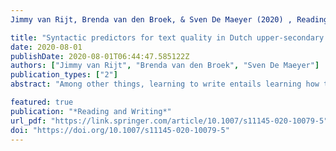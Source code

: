 ```yaml
---
Jimmy van Rijt, Brenda van den Broek, & Sven De Maeyer (2020) , Reading and Writing DOI: 10.1080/00958964.2020.1765132

title: "Syntactic predictors for text quality in Dutch upper-secondary school students’ L1 argumentative writing."
date: 2020-08-01
publishDate: 2020-08-01T06:44:47.585122Z
authors: ["Jimmy van Rijt", "Brenda van den Broek", "Sven De Maeyer"]
publication_types: ["2"]
abstract: "Among other things, learning to write entails learning how to use complex sentences effectively in discourse. Some research has therefore focused on relating measures of syntactic complexity to text quality. Apart from the fact that the existing research on this topic appears inconclusive, most of it has been conducted in English L1 contexts. This is potentially problematic, since relevant syntactic indices may not be the same across languages. The current study is the first to explore which syntactic features predict text quality in Dutch secondary school students’ argumentative writing. In order to do so, the quality of 125 argumentative essays written by students was rated and the syntactic features of the texts were analyzed. A multilevel regression analysis was then used to investigate which features contribute to text quality. The resulting model (explaining 14.5% of the variance in text quality) shows that the relative number of finite clauses and the ratio between the number of relative clauses and the number of finite clauses positively predict text quality. Discrepancies between our findings and those of previous studies indicate that the relations between syntactic features and text quality may vary based on factors such as language and genre. Additional (cross-linguistic) research is needed to gain a more complete understanding of the relationships between syntactic constructions and text quality and the potential moderating role of language and genre."

featured: true
publication: "*Reading and Writing*"
url_pdf: "https://link.springer.com/article/10.1007/s11145-020-10079-5"
doi: "https://doi.org/10.1007/s11145-020-10079-5"
---
```


